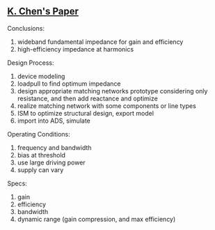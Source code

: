 ## [K. Chen's Paper](https://ieeexplore.ieee.org/stamp/stamp.jsp?tp=&arnumber=6056587)
Conclusions:<br/>
1. wideband fundamental impedance for gain and efficiency
1. high-efficiency impedance at harmonics

Design Process:<br/>
1. device modeling
1. loadpull to find optimum impedance
1. design appropriate matching networks prototype considering only resistance, and then add reactance and optimize
1. realize matching network with some components or line types
1. ISM to optimize structural design, export model
1. import into ADS, simulate

Operating Conditions:<br/>
1. frequency and bandwidth
1. bias at threshold
1. use large driving power
1. supply can vary

Specs:<br/>
1. gain
1. efficiency
1. bandwidth
1. dynamic range (gain compression, and max efficiency)
